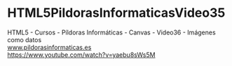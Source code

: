 # HTML5PildorasInformaticasVideo35
HTML5 - Cursos - Píldoras Informáticas - Canvas - Video36 - Imágenes como datos
<br />
www.pildorasinformaticas.es
<br />
https://www.youtube.com/watch?v=yaebu8sWs5M
<br />
